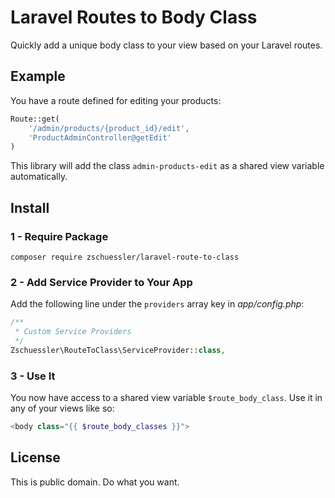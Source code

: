 # Laravel Routes to Body Class

Quickly add a unique body class to your view based on your Laravel routes.

## Example

You have a route defined for editing your products:

```php
Route::get(
    '/admin/products/{product_id}/edit',
    'ProductAdminController@getEdit'
)
```

This library will add the class `admin-products-edit` as a shared view variable automatically.

## Install

### 1 - Require Package

```
composer require zschuessler/laravel-route-to-class
```

### 2 - Add Service Provider to Your App

Add the following line under the `providers` array key in *app/config.php*:

```php
/**
 * Custom Service Providers
 */
Zschuessler\RouteToClass\ServiceProvider::class,
```

### 3 - Use It

You now have access to a shared view variable `$route_body_class`. Use it in any of your views like so:

```php
<body class="{{ $route_body_classes }}">
```

## License

This is public domain. Do what you want.